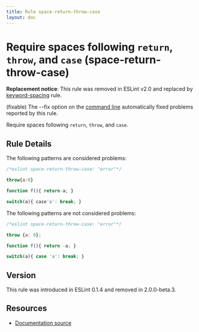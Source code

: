 ```yaml
---
title: Rule space-return-throw-case
layout: doc
---
```

<!-- Note: No pull requests accepted for this file. See README.md in the root directory for details. -->

# Require spaces following `return`, `throw`, and `case` (space-return-throw-case)

**Replacement notice**: This rule was removed in ESLint v2.0 and replaced by [keyword-spacing](keyword-spacing) rule.

(fixable) The --fix option on the [command line](../user-guide/command-line-interface#fix) automatically fixed problems reported by this rule.

Require spaces following `return`, `throw`, and `case`.

## Rule Details

The following patterns are considered problems:

```js
/*eslint space-return-throw-case: "error"*/

throw{a:0}

function f(){ return-a; }

switch(a){ case'a': break; }
```

The following patterns are not considered problems:

```js
/*eslint space-return-throw-case: "error"*/

throw {a: 0};

function f(){ return -a; }

switch(a){ case 'a': break; }
```

## Version

This rule was introduced in ESLint 0.1.4 and removed in 2.0.0-beta.3.

## Resources

* [Documentation source](https://github.com/eslint/eslint/tree/master/docs/rules/space-return-throw-case.md)

